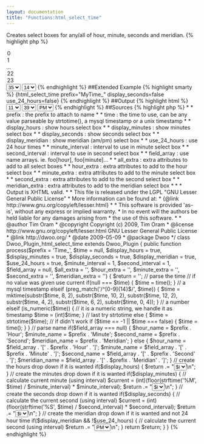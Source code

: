 ```yaml
---
layout: documentation
title: "Functions:html_select_time"
---
```


Creates select boxes for any/all of hour, minute, seconds and meridian.
{% highlight php %}
<?php
html_select_time( [$prefix = "Time_", [$time = null, [$display_hours = true, [$display_minutes = true,[$display_seconds = true, [$display_meridian = true, [$use_24_hours = true, [$minute_interval = 1,[$second_interval = 1, [$field_array = null, [$all_extra = "", [$hour_extra = "", [$minute_extra = "",[$second_extra = "", [$meridian_extra = ""]]]]]]]]]]]]]]] )
{% endhighlight %}

* **prefix**: the prefix to attach to name
* **time**: the time to use, can be any value parseable by strtotime(), a mysql timestamp or a unix timestamp
* **display_hours**: show hours select box
* **display_minutes**: show minutes select box
* **display_seconds**: show seconds select box
* **display_meridian**: show meridian (am/pm) select box
* **use_24_hours**: use 24 hour times
* **minute_interval**: interval to use in minute select box
* **second_interval**: interval to use in second select box
* **field_array**: use name arrays. ie. foo[hour], foo[minute]...
* **all_extra**: extra attributes to add to all select boxes
* **hour_extra**: extra attributes to add to the hour select box
* **minute_extra**: extra attributes to add to the minute select box
* **second_extra**: extra attributes to add to the second select box
* **meridian_extra**: extra attributes to add to the meridian select box

##Basic Usage
{% highlight smarty %}
{html_select_time}
{% endhighlight %}

##Output
{% highlight html %}
<select name='Time_Hour'>
 <option value='0'>0</option>
 <option value='1'>1</option>
 ...
 <option value='22'>22</option>
 <option value='23' selected='selected'>23</option>
</select>
<select name='Time_Minute'>
 <option value='0'>0</option>
 <option value='1'>1</option>
 ...
 <option value='35' selected='selected'>35</option>
 <option value='36'>36</option>
 ...
 <option value='58'>58</option>
 <option value='59'>59</option>
</select>
<select name='Time_Second'>
 <option value='0'>0</option>
 <option value='1'>1</option>
 ...
 <option value='14' selected='selected'>14</option>
 <option value='15'>15</option>
 ...
 <option value='58'>58</option>
 <option value='59'>59</option>
</select>
{% endhighlight %}

##Extended Example
{% highlight smarty %}
{html_select_time prefix="MyTime_" display_seconds=false use_24_hours=false}
{% endhighlight %}

##Output
{% highlight html %}
<select name='MyTime_Hour'  >
 <option value='1'>1</option>
 ...
 <option value='11' selected='selected'>11</option>
 <option value='12'>12</option>
</select>
<select name='MyTime_Minute'  >
 <option value='0'>0</option>
 <option value='1'>1</option>
 ...
 <option value='38'>38</option>
 <option value='39' selected='selected'>39</option>
 ...
 <option value='58'>58</option>
 <option value='59'>59</option>
</select>
<select name='MyTime_Meridian'>
 <option value='am'>AM</option>
 <option value='pm' selected='selected'>PM</option>
</select>
{% endhighlight %}

##Sources
{% highlight php %}
<?php
/**
 * Creates select boxes for any/all of hour, minute, seconds and meridian.
 * <pre>
 *  * prefix : the prefix to attach to name
 *  * time : the time to use, can be any value parseable by strtotime(), a mysql timestamp or a unix timestamp
 *  * display_hours : show hours select box
 *  * display_minutes : show minutes select box
 *  * display_seconds : show seconds select box
 *  * display_meridian : show meridian (am/pm) select box
 *  * use_24_hours : use 24 hour times
 *  * minute_interval : interval to use in minute select box
 *  * second_interval : interval to use in second select box
 *  * field_array : use name arrays. ie. foo[hour], foo[minute]...
 *  * all_extra : extra attributes to add to all select boxes
 *  * hour_extra : extra attributes to add to the hour select box
 *  * minute_extra : extra attributes to add to the minute select box
 *  * second_extra : extra attributes to add to the second select box
 *  * meridian_extra : extra attributes to add to the meridian select box
 * </pre>
 *
 * Output is XHTML valid.
 *
 * This file is released under the LGPL "GNU Lesser General Public License"
 * More information can be found at:
 * {@link http://www.gnu.org/copyleft/lesser.html}
 *
 * This software is provided 'as-is', without any express or implied warranty.
 * In no event will the authors be held liable for any damages arising from
 * the use of this software.
 *
 * @author     Tim Oram <mitmaro@mitmaro.ca>
 * @copyright  Copyright (c) 2009, Tim Oram
 * @license    http://www.gnu.org/copyleft/lesser.html  GNU Lesser General Public License
 * @link       http://dwoo.org/
 * @date       2009-05-09
 * @package    Dwoo
 */
 
class Dwoo_Plugin_html_select_time extends Dwoo_Plugin
{
	public function process($prefix = 'Time_', $time = null, $display_hours = true, $display_minutes = true, $display_seconds = true, $display_meridian = true, $use_24_hours = true, $minute_interval = 1, $second_interval = 1, $field_array = null, $all_extra = '', $hour_extra = '', $minute_extra = '', $second_extra = '', $meridian_extra = '') {
 
		$return = '';
		// parse the time
 
		// if no value was given use current
		if(null === $time) {
			$time = time();
		}
		// a mysql timestamp
		elseif (preg_match('/^[0-9]{14}$/', $time)) {
			$time = mktime(substr($time, 8, 2), substr($time, 10, 2), substr($time, 12, 2),
				substr($time, 4, 2), substr($time, 6, 2), substr($time, 0, 4));
		}
		// a number
		elseif (is_numeric($time)) {
		    // it is a numeric string, we handle it as timestamp
		    $time = (int)$time;
		}
		// last try strtotime
		else {
			$time = strtotime($time);
			// if didn't work
			if ($time == -1 || $time === false) {
				$time = time();
			}
		}
 
		// parse name
		if($field_array === null) {
			$hour_name = $prefix . 'Hour';
			$minute_name = $prefix . 'Minute';
			$second_name = $prefix . 'Second';
			$meridian_name = $prefix . 'Meridian';
		}
		else {
			$hour_name = $field_array . '[' . $prefix . 'Hour' . ']';
			$minute_name = $field_array . '[' . $prefix . 'Minute' . ']';
			$second_name = $field_array . '[' . $prefix . 'Second' . ']';
			$meridian_name = $field_array . '[' . $prefix . 'Meridian' . ']';
		}
 
		// create the hours drop down if it is wanted
		if($display_hours) {
			$return .= "<select name='$hour_name' $hour_extra $all_extra>\n";
			if($use_24_hours) {
				// get the current hour
				$current = strftime('%H', $time);
				// for all 24 hours
				for($i = 0; $i < 24; $i++) {
					// select the one that is current
					if($current == $i) {
						$return .= "	<option value='$i' selected='selected'>$i</option>\n";
					}
					else {
						$return .= "	<option value='$i'>$i</option>\n";
					}
				}
			}
			else {
				// get the current hour
				$cur_hour = strftime('%I', $time);
				// for all 12 hours
				for($i = 1; $i < 13; $i++) {
					// select the one that is current
					if($cur_hour == $i) {
						$return .= "	<option value='$i' selected='selected'>$i</option>\n";
					}
					else {
						$return .= "	<option value='$i'>$i</option>\n";
					}
				}
			}
			$return .= "</select>\n";
		}
 
		// create the minutes drop down if it is wanted
		if($display_minutes) {
			// calculate current minute (using interval)
			$current = (int)(floor(strftime('%M', $time) / $minute_interval) * $minute_interval);
			$return .= "<select name='$minute_name' $minute_extra $all_extra>\n";
			// for each minute
			for($i = 0; $i <= 59; $i += $minute_interval) {
				// select the current
				if($current == $i) {
					$return .= "	<option value='$i' selected='selected'>$i</option>\n";
				}
				else {
					$return .= "	<option value='$i'>$i</option>\n";
				}
			}
			$return .= "</select>\n";
		}
 
		// create the seconds drop down if it is wanted
		if($display_seconds) {
			// calculate the current second (using interval)
			$current = (int)(floor(strftime('%S', $time) / $second_interval) * $second_interval);
			$return .= "<select name='$second_name' $second_extra $all_extra>\n";
			// for each second
			for($i = 0; $i <= 59; $i += $second_interval) {
				// select the current second
				if($current == $i) {
					$return .= "	<option value='$i' selected='selected'>$i</option>\n";
				}
				else {
					$return .= "	<option value='$i'>$i</option>\n";
				}
			}
			$return .= "</select>\n";
		}
 
		// create the meridian drop down if it is wanted and not 24 hour time
		if($display_meridian && !$use_24_hours) {
			// calculate the current second (using interval)
			$return .= "<select name='$meridian_name' $meridian_extra $all_extra>\n";
			if(strftime('%P', $time) == 'am') {
				$return .= '	<option value=\'am\' selected=\'selected\'>AM</option>' . "\n";
				$return .= '	<option value=\'pm\'>PM</option>' . "\n";
			}
			else {
				$return .= '	<option value=\'am\'>AM</option>' . "\n";
				$return .= '	<option value=\'pm\' selected=\'selected\'>PM</option>' . "\n";
			}
			$return .= "</select>\n";
		}
 
 
		return $return;
	}
}
{% endhighlight %}
